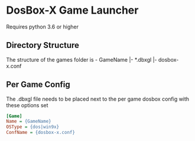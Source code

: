 # DosBox-X Game Launcher
Requires python 3.6 or higher

## Directory Structure
The structure of the games folder is 
    - GameName
    |- *.dbxgl
    |- dosbox-x.conf 

## Per Game Config
The .dbxgl file needs to be placed next to the per game dosbox config with these options set
```ini
[Game]
Name = {GameName}
OSType = {dos|win9x}
ConfName = {dosbox-x.conf}
```
